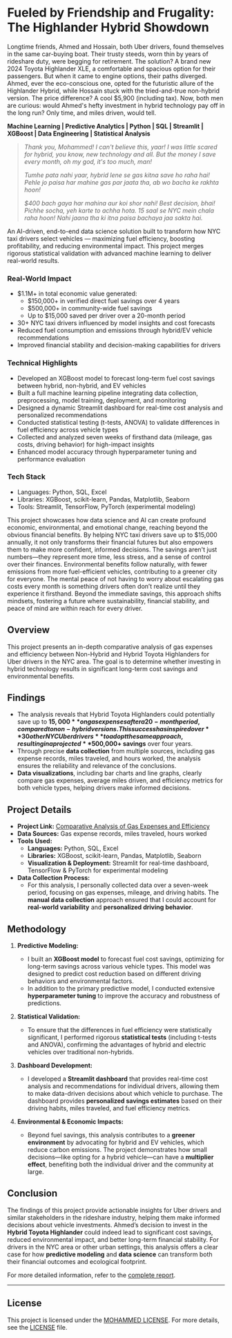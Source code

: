 # Fueled by Friendship and Frugality: The Highlander Hybrid Showdown

Longtime friends, Ahmed and Hossain, both Uber drivers, found themselves in the same car-buying boat. Their trusty steeds, worn thin by years of rideshare duty, were begging for retirement. The solution? A brand new 2024 Toyota Highlander XLE, a comfortable and spacious option for their passengers. But when it came to engine options, their paths diverged. Ahmed, ever the eco-conscious one, opted for the futuristic allure of the Highlander Hybrid, while Hossain stuck with the tried-and-true non-hybrid version. The price difference? A cool $5,900 (including tax). Now, both men are curious: would Ahmed's hefty investment in hybrid technology pay off in the long run? Only time, and miles driven, would tell.

**Machine Learning | Predictive Analytics | Python | SQL | Streamlit | XGBoost | Data Engineering | Statistical Analysis**

> *Thank you, Mohammed! I can't believe this, yaar! I was little scared for hybrid, you know, new technology and all. But the money I save every month, oh my god, it's too much, man!*
> 
> *Tumhe pata nahi yaar, hybrid lene se gas kitna save ho raha hai! Pehle jo paisa har mahine gas par jaata tha, ab wo bacha ke rakhta hoon!*
>
> *$400 bach gaya har mahina aur koi shor nahi! Best decision, bhai! Pichhe socha, yeh karte to achha hota. 15 saal se NYC mein chala raha hoon! Nahi jaana tha ki itna paisa bachaya jaa sakta hai.*

An AI-driven, end-to-end data science solution built to transform how NYC taxi drivers select vehicles — maximizing fuel efficiency, boosting profitability, and reducing environmental impact. This project merges rigorous statistical validation with advanced machine learning to deliver real-world results.

### Real-World Impact
- $1.1M+ in total economic value generated:
  - $150,000+ in verified direct fuel savings over 4 years
  - $500,000+ in community-wide fuel savings
  - Up to $15,000 saved per driver over a 20-month period
- 30+ NYC taxi drivers influenced by model insights and cost forecasts
- Reduced fuel consumption and emissions through hybrid/EV vehicle recommendations
- Improved financial stability and decision-making capabilities for drivers

### Technical Highlights
- Developed an XGBoost model to forecast long-term fuel cost savings between hybrid, non-hybrid, and EV vehicles
- Built a full machine learning pipeline integrating data collection, preprocessing, model training, deployment, and monitoring
- Designed a dynamic Streamlit dashboard for real-time cost analysis and personalized recommendations
- Conducted statistical testing (t-tests, ANOVA) to validate differences in fuel efficiency across vehicle types
- Collected and analyzed seven weeks of firsthand data (mileage, gas costs, driving behavior) for high-impact insights
- Enhanced model accuracy through hyperparameter tuning and performance evaluation

### Tech Stack
- Languages: Python, SQL, Excel
- Libraries: XGBoost, scikit-learn, Pandas, Matplotlib, Seaborn
- Tools: Streamlit, TensorFlow, PyTorch (experimental modeling)

This project showcases how data science and AI can create profound economic, environmental, and emotional change, reaching beyond the obvious financial benefits. By helping NYC taxi drivers save up to $15,000 annually, it not only transforms their financial futures but also empowers them to make more confident, informed decisions. The savings aren't just numbers—they represent more time, less stress, and a sense of control over their finances. Environmental benefits follow naturally, with fewer emissions from more fuel-efficient vehicles, contributing to a greener city for everyone. The mental peace of not having to worry about escalating gas costs every month is something drivers often don’t realize until they experience it firsthand. Beyond the immediate savings, this approach shifts mindsets, fostering a future where sustainability, financial stability, and peace of mind are within reach for every driver.


## Overview

This project presents an in-depth comparative analysis of gas expenses and efficiency between Non-Hybrid and Hybrid Toyota Highlanders for Uber drivers in the NYC area. The goal is to determine whether investing in hybrid technology results in significant long-term cost savings and environmental benefits.

## Findings

- The analysis reveals that Hybrid Toyota Highlanders could potentially save up to **$15,000** on gas expenses after a 20-month period, compared to non-hybrid versions. This success has inspired over **30 other NYC Uber drivers** to adopt the same approach, resulting in a projected **$500,000+ savings** over four years.
- Through precise **data collection** from multiple sources, including gas expense records, miles traveled, and hours worked, the analysis ensures the reliability and relevance of the conclusions.
- **Data visualizations**, including bar charts and line graphs, clearly compare gas expenses, average miles driven, and efficiency metrics for both vehicle types, helping drivers make informed decisions.

## Project Details

- **Project Link:** [Comparative Analysis of Gas Expenses and Efficiency](https://github.com/tech-moh-logy/Mohammed-Tiger-Data-Analysis/blob/main/Highlander-Data-Analysis/mohammedU.tiger.dataAnalysis.highlanders.pdf)
- **Data Sources:** Gas expense records, miles traveled, hours worked
- **Tools Used:**
  - **Languages:** Python, SQL, Excel
  - **Libraries:** XGBoost, scikit-learn, Pandas, Matplotlib, Seaborn
  - **Visualization & Deployment:** Streamlit for real-time dashboard, TensorFlow & PyTorch for experimental modeling
- **Data Collection Process:**
  - For this analysis, I personally collected data over a seven-week period, focusing on gas expenses, mileage, and driving habits. The **manual data collection** approach ensured that I could account for **real-world variability** and **personalized driving behavior**.

## Methodology

1. **Predictive Modeling:**
   - I built an **XGBoost model** to forecast fuel cost savings, optimizing for long-term savings across various vehicle types. This model was designed to predict cost reduction based on different driving behaviors and environmental factors.
   - In addition to the primary predictive model, I conducted extensive **hyperparameter tuning** to improve the accuracy and robustness of predictions.
   
2. **Statistical Validation:**
   - To ensure that the differences in fuel efficiency were statistically significant, I performed rigorous **statistical tests** (including t-tests and ANOVA), confirming the advantages of hybrid and electric vehicles over traditional non-hybrids.

3. **Dashboard Development:**
   - I developed a **Streamlit dashboard** that provides real-time cost analysis and recommendations for individual drivers, allowing them to make data-driven decisions about which vehicle to purchase. The dashboard provides **personalized savings estimates** based on their driving habits, miles traveled, and fuel efficiency metrics.

4. **Environmental & Economic Impacts:**
   - Beyond fuel savings, this analysis contributes to a **greener environment** by advocating for hybrid and EV vehicles, which reduce carbon emissions. The project demonstrates how small decisions—like opting for a hybrid vehicle—can have a **multiplier effect**, benefiting both the individual driver and the community at large.

## Conclusion

The findings of this project provide actionable insights for Uber drivers and similar stakeholders in the rideshare industry, helping them make informed decisions about vehicle investments. Ahmed’s decision to invest in the **Hybrid Toyota Highlander** could indeed lead to significant cost savings, reduced environmental impact, and better long-term financial stability. For drivers in the NYC area or other urban settings, this analysis offers a clear case for how **predictive modeling** and **data science** can transform both their financial outcomes and ecological footprint.

For more detailed information, refer to the [complete report](https://github.com/tech-moh-logy/Mohammed-Tiger-Data-Analysis/blob/main/Highlander-Data-Analysis/mohammedU.tiger.dataAnalysis.highlanders.pdf).

---

## License

This project is licensed under the [MOHAMMED LICENSE](https://github.com/tech-moh-logy/MOHAMMED-License/blob/main/README.md). For more details, see the [LICENSE](https://github.com/tech-moh-logy/MOHAMMED-License/blob/main/README.md) file.
